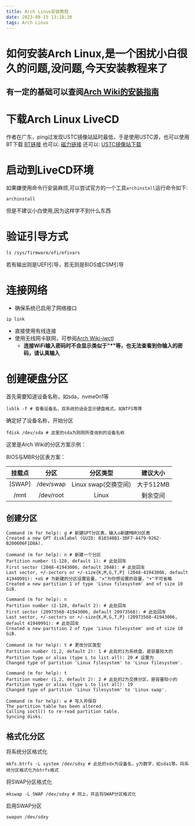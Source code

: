 ```yaml
---
title: Arch Linux安装教程
date: 2023-08-15 13:18:20
tags: Arch Linux
---
```

# 如何安装Arch Linux,是一个困扰小白很久的问题,没问题,今天安装教程来了
## 有一定的基础可以查阅[Arch Wiki的安装指南](https://wiki.archlinuxcn.org/wiki/%E5%AE%89%E8%A3%85%E6%8C%87%E5%8D%97)

# 下载Arch Linux LiveCD
作者在广东，ping过发现USTC镜像站延时最低，于是使用USTC源，也可以使用BT下载
[BT链接](https://archlinux.org/releng/releases/2023.08.01/torrent/)
也可以:
[磁力链接](magnet:?xt=urn:btih:7a9c4a72e79fcf5f65f091e462b60e589af3f865&dn=archlinux-2023.08.01-x86_64.iso)
还可以:
[USTC镜像站下载](https://mirrors.ustc.edu.cn/archlinux/iso/2023.08.01/archlinux-2023.08.01-x86_64.iso)

# 启动到LiveCD环境
如果嫌使用命令行安装麻烦,可以尝试官方的一个工具`archinstall`运行命令如下:
```
archinstall
```
但是不建议小白使用,因为这样学不到什么东西

# 验证引导方式
```
ls /sys/firmware/efi/efivars
```
若有输出则是UEFI引导，若无则是BIOS或CSM引导

# 连接网络
- 确保系统已启用了网络接口
```
ip link
```
- 直接使用有线连接
- 使用无线网卡联网，可参阅[Arch Wiki-iwctl](https://wiki.archlinuxcn.org/wiki/Iwd#iwctl)
   - **连接WiFi输入密码时不会显示类似于"*"等，也无法查看到你输入的密码，请认真输入**

# 创建硬盘分区
首先需要知道设备名称，如sda，nvme0n1等
```
lsblk -f # 查看设备名，双系统的话会显示硬盘格式，如NTFS等等
```
确定好了设备名称，开始分区
```
fdisk /dev/sda # 这里的sda为刚刚所查询到的设备名称
```
这里是Arch Wiki的分区方案示例：

BIOS与MBR分区表方案：

| 挂载点 |   分区   |     分区类型      | 建议大小  |
| :---: | :-----: | :-------------: | :-----: |
| [SWAP] | /dev/swap | Linux swap(交换空间) | 大于512MB |
|  /mnt  | /dev/root |      Linux       | 剩余空间  |

## 创建分区
```
Command (m for help): g # 新建GPT分区表，输入o新建MBR分区表
Created a new GPT disklabel (GUID: B10348B1-3BF7-4479-9262-B200606F1D8A).

Command (m for help): n # 新建一个分区
Partition number (1-128, default 1): # 此处回车
First sector (2048-41943006, default 2048): # 此处回车
Last sector, +/-sectors or +/-size{K,M,G,T,P} (2048-41943006, default 41940991): +xG # 为新建的分区设置容量，"x"为你想设置的容量，"+"不可省略
Created a new partition 1 of type 'Linux filesystem' and of size 10 GiB.

Command (m for help): n
Partition number (2-128, default 2): # 此处回车
First sector (20973568-41943006, default 20973568): # 此处回车
Last sector, +/-sectors or +/-size{K,M,G,T,P} (20973568-41943006, default 41940991): # 此处回车
Created a new partition 2 of type 'Linux filesystem' and of size 10 GiB.

Command (m for help): t # 更改分区类型
Partition number (1,2, default 2): 1 # 此处的1为系统盘，是容量较大的
Partition type or alias (type L to list all): 20 # 设置为
Changed type of partition 'Linux filesystem' to 'Linux filesystem'.

Command (m for help): t
Partition number (1,2, default 2): 2 # 此处的2为交换分区，是容量较小的
Partition type or alias (type L to list all): 19
Changed type of partition 'Linux filesystem' to 'Linux swap'.

Command (m for help): w # 写入并保存
The partition table has been altered.
Calling ioctl() to re-read partition table.
Syncing disks.
```

## 格式化分区
将系统分区格式化
```
mkfs.btrfs -L system /dev/sdxy # 此处的sdx为设备名，y为数字，如sda1等。将系统分区格式化为btrfs格式
```
将SWAP分区格式化
```
mkswap -L SWAP /dev/sdxy # 同上，并且将SWAP分区格式化
```
启用SWAP分区
```
swapon /dev/sdxy
```